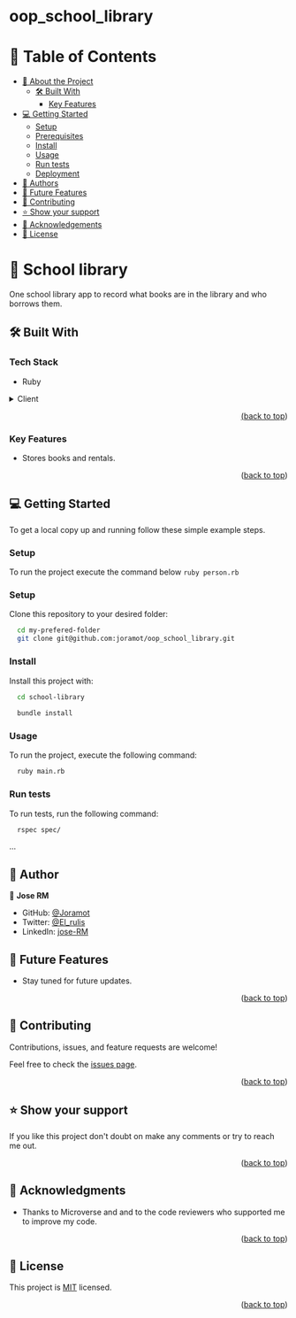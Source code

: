 # oop_school_library

<!-- TABLE OF CONTENTS -->

# 📗 Table of Contents

- [📖 About the Project](#about-project)
  - [🛠 Built With](#built-with)
    - [Key Features](#key-features)
- [💻 Getting Started](#getting-started)
  - [Setup](#setup)
  - [Prerequisites](#prerequisites)
  - [Install](#install)
  - [Usage](#usage)
  - [Run tests](#run-tests)
  - [Deployment](#triangular_flag_on_post-deployment)
- [👥 Authors](#authors)
- [🔭 Future Features](#future-features)
- [🤝 Contributing](#contributing)
- [⭐️ Show your support](#support)
- [🙏 Acknowledgements](#acknowledgements)
- [📝 License](#license)

# 📖 School library

<a name="about-project"></a>


One school library app to record what books are in the library and who borrows them.

<!-- LIVE DEMO -->

## 🛠 Built With <a name="built-with"></a>

### Tech Stack <a name="tech-stack"></a>
- Ruby
<details>
  <summary>Client</summary>
  <ul>
    <li><a href="https://www.ruby-lang.org/en/downloads/">Ruby</></li>
  </ul>
</details>

<p align="right">(<a href="#readme-top">back to top</a>)</p>

### Key Features

- Stores books and rentals.

<p align="right">(<a href="#readme-top">back to top</a>)</p>

## 💻 Getting Started <a name="getting-started"></a>

To get a local copy up and running follow these simple example steps.
### Setup


To run the project execute the command below
`ruby person.rb`


### Setup

Clone this repository to your desired folder:

```sh
  cd my-prefered-folder
  git clone git@github.com:joramot/oop_school_library.git

```

### Install

Install this project with:

```sh
  cd school-library
  
  bundle install
```

### Usage

To run the project, execute the following command:

```sh
  ruby main.rb
```

### Run tests

To run tests, run the following command:

```sh
  rspec spec/
```
...


## 👥 Author <a name="authors"></a>

👤 **Jose RM**

- GitHub: [@Joramot](https://github.com/joramot)
- Twitter: [@El_rulis](https://twitter.com/el_rulis)
- LinkedIn: [jose-RM](https://linkedin.com/in/jose-RM)

<!-- FUTURE FEATURES -->

## 🔭 Future Features <a name="future-features"></a>

- Stay tuned for future updates.

<p align="right">(<a href="#readme-top">back to top</a>)</p>

<!-- CONTRIBUTING -->

## 🤝 Contributing <a name="contributing"></a>

Contributions, issues, and feature requests are welcome!

Feel free to check the [issues page](https://github.com/joramot/oop_school_library/issues).

<p align="right">(<a href="#readme-top">back to top</a>)</p>

<!-- SUPPORT -->

## ⭐️ Show your support <a name="support"></a>

If you like this project don't doubt on make any comments or try to reach me out. 

<p align="right">(<a href="#readme-top">back to top</a>)</p>

<!-- ACKNOWLEDGEMENTS -->

## 🙏 Acknowledgments <a name="acknowledgements"></a>

- Thanks to Microverse and and to the code reviewers who supported me to improve my code.


<p align="right">(<a href="#readme-top">back to top</a>)</p>

<!-- LICENSE -->

## 📝 License <a name="license"></a>

This project is [MIT](./LICENSE) licensed.

<p align="right">(<a href="#readme-top">back to top</a>)</p>
